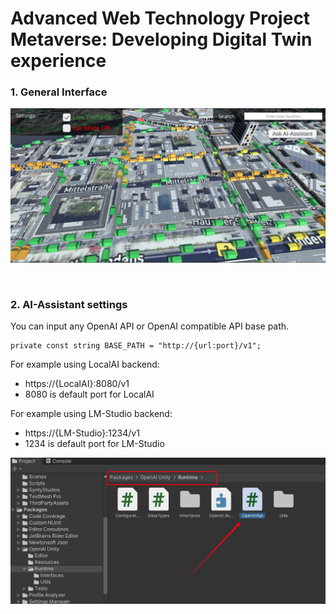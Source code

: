 # Advanced Web Technology Project <br> Metaverse: Developing Digital Twin experience

### 1. General Interface
![alt text](/images/image2.png)


<br>

### 2. AI-Assistant settings

You can input any OpenAI API or OpenAI compatible API base path.

```
private const string BASE_PATH = "http://{url:port}/v1";
```

For example using LocalAI backend: 
 - https://{LocalAI}:8080/v1        
 - 8080 is default port for LocalAI

For example using LM-Studio backend:
 - https://{LM-Studio}:1234/v1    
 - 1234 is default port for LM-Studio

![alt text](/images/image.png)
